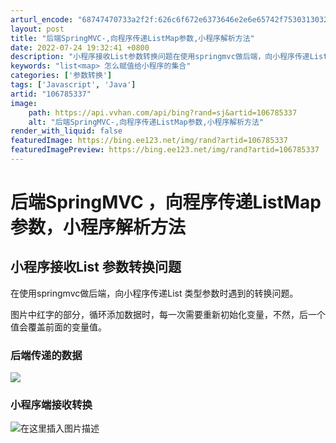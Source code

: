 ```yaml
---
arturl_encode: "68747470733a2f2f:626c6f672e6373646e2e6e65742f753031303239373230332f:61727469636c652f64657461696c732f313036373835333337"
layout: post
title: "后端SpringMVC-,向程序传递ListMap参数,小程序解析方法"
date: 2022-07-24 19:32:41 +0800
description: "小程序接收List参数转换问题在使用springmvc做后端，向小程序传递List类型参数时遇到的转"
keywords: "list<map> 怎么赋值给小程序的集合"
categories: ['参数转换']
tags: ['Javascript', 'Java']
artid: "106785337"
image:
    path: https://api.vvhan.com/api/bing?rand=sj&artid=106785337
    alt: "后端SpringMVC-,向程序传递ListMap参数,小程序解析方法"
render_with_liquid: false
featuredImage: https://bing.ee123.net/img/rand?artid=106785337
featuredImagePreview: https://bing.ee123.net/img/rand?artid=106785337
---
```


# 后端SpringMVC ，向程序传递ListMap参数，小程序解析方法

## 小程序接收List 参数转换问题

在使用springmvc做后端，向小程序传递List
类型参数时遇到的转换问题。
  
图片中红字的部分，循环添加数据时，每一次需要重新初始化变量，不然，后一个值会覆盖前面的变量值。

### 后端传递的数据

![](https://i-blog.csdnimg.cn/blog_migrate/b5dbe568b7b86bab0173c991445f648a.png)

### 小程序端接收转换

![在这里插入图片描述](https://i-blog.csdnimg.cn/blog_migrate/f259d66b7a49662b056aa80be16b3447.png)